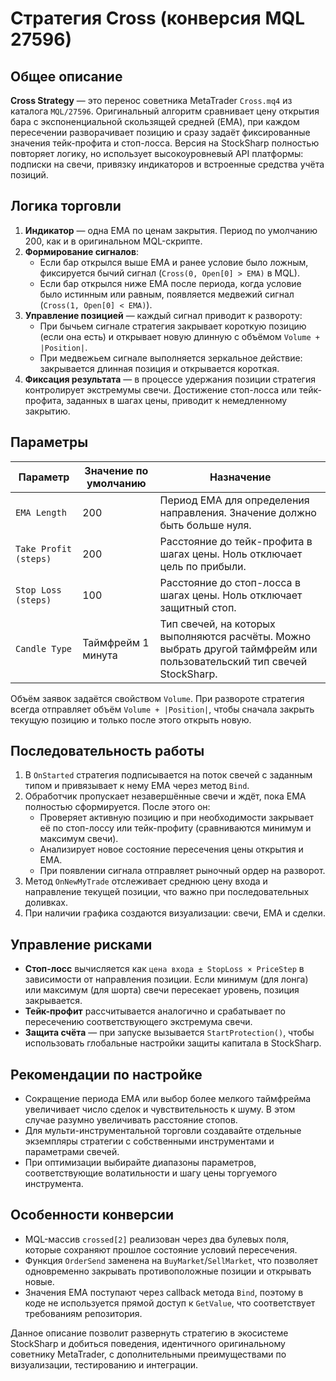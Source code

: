 # Стратегия Cross (конверсия MQL 27596)

## Общее описание
**Cross Strategy** — это перенос советника MetaTrader `Cross.mq4` из каталога `MQL/27596`. Оригинальный алгоритм сравнивает цену открытия бара с экспоненциальной скользящей средней (EMA), при каждом пересечении разворачивает позицию и сразу задаёт фиксированные значения тейк-профита и стоп-лосса. Версия на StockSharp полностью повторяет логику, но использует высокоуровневый API платформы: подписки на свечи, привязку индикаторов и встроенные средства учёта позиций.

## Логика торговли
1. **Индикатор** — одна EMA по ценам закрытия. Период по умолчанию 200, как и в оригинальном MQL-скрипте.
2. **Формирование сигналов**:
   - Если бар открылся выше EMA и ранее условие было ложным, фиксируется бычий сигнал (`Cross(0, Open[0] > EMA)` в MQL).
   - Если бар открылся ниже EMA после периода, когда условие было истинным или равным, появляется медвежий сигнал (`Cross(1, Open[0] < EMA)`).
3. **Управление позицией** — каждый сигнал приводит к развороту:
   - При бычьем сигнале стратегия закрывает короткую позицию (если она есть) и открывает новую длинную с объёмом `Volume + |Position|`.
   - При медвежьем сигнале выполняется зеркальное действие: закрывается длинная позиция и открывается короткая.
4. **Фиксация результата** — в процессе удержания позиции стратегия контролирует экстремумы свечи. Достижение стоп-лосса или тейк-профита, заданных в шагах цены, приводит к немедленному закрытию.

## Параметры
| Параметр | Значение по умолчанию | Назначение |
| --- | --- | --- |
| `EMA Length` | 200 | Период EMA для определения направления. Значение должно быть больше нуля. |
| `Take Profit (steps)` | 200 | Расстояние до тейк-профита в шагах цены. Ноль отключает цель по прибыли. |
| `Stop Loss (steps)` | 100 | Расстояние до стоп-лосса в шагах цены. Ноль отключает защитный стоп. |
| `Candle Type` | Таймфрейм 1 минута | Тип свечей, на которых выполняются расчёты. Можно выбрать другой таймфрейм или пользовательский тип свечей StockSharp. |

Объём заявок задаётся свойством `Volume`. При развороте стратегия всегда отправляет объём `Volume + |Position|`, чтобы сначала закрыть текущую позицию и только после этого открыть новую.

## Последовательность работы
1. В `OnStarted` стратегия подписывается на поток свечей с заданным типом и привязывает к нему EMA через метод `Bind`.
2. Обработчик пропускает незавершённые свечи и ждёт, пока EMA полностью сформируется. После этого он:
   - Проверяет активную позицию и при необходимости закрывает её по стоп-лоссу или тейк-профиту (сравниваются минимум и максимум свечи).
   - Анализирует новое состояние пересечения цены открытия и EMA.
   - При появлении сигнала отправляет рыночный ордер на разворот.
3. Метод `OnNewMyTrade` отслеживает среднюю цену входа и направление текущей позиции, что важно при последовательных доливках.
4. При наличии графика создаются визуализации: свечи, EMA и сделки.

## Управление рисками
- **Стоп-лосс** вычисляется как `цена входа ± StopLoss × PriceStep` в зависимости от направления позиции. Если минимум (для лонга) или максимум (для шорта) свечи пересекает уровень, позиция закрывается.
- **Тейк-профит** рассчитывается аналогично и срабатывает по пересечению соответствующего экстремума свечи.
- **Защита счёта** — при запуске вызывается `StartProtection()`, чтобы использовать глобальные настройки защиты капитала в StockSharp.

## Рекомендации по настройке
- Сокращение периода EMA или выбор более мелкого таймфрейма увеличивает число сделок и чувствительность к шуму. В этом случае разумно увеличивать расстояние стопов.
- Для мульти-инструментальной торговли создавайте отдельные экземпляры стратегии с собственными инструментами и параметрами свечей.
- При оптимизации выбирайте диапазоны параметров, соответствующие волатильности и шагу цены торгуемого инструмента.

## Особенности конверсии
- MQL-массив `crossed[2]` реализован через два булевых поля, которые сохраняют прошлое состояние условий пересечения.
- Функция `OrderSend` заменена на `BuyMarket`/`SellMarket`, что позволяет одновременно закрывать противоположные позиции и открывать новые.
- Значения EMA поступают через callback метода `Bind`, поэтому в коде не используется прямой доступ к `GetValue`, что соответствует требованиям репозитория.

Данное описание позволит развернуть стратегию в экосистеме StockSharp и добиться поведения, идентичного оригинальному советнику MetaTrader, с дополнительными преимуществами по визуализации, тестированию и интеграции.
